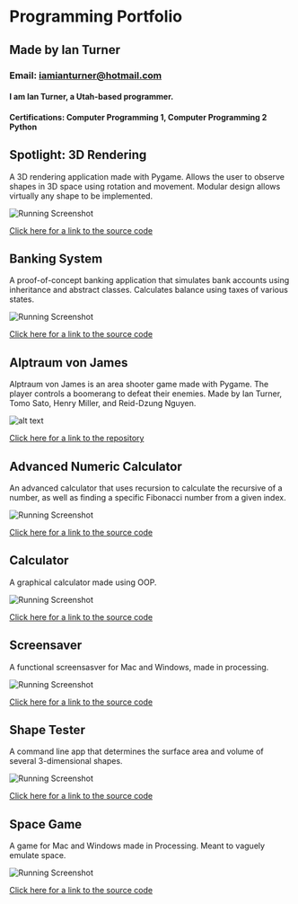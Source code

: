# Programming Portfolio
## Made by Ian Turner
### Email: iamianturner@hotmail.com
#### I am Ian Turner, a Utah-based programmer.

#### Certifications: Computer Programming 1, Computer Programming 2 Python

## Spotlight: 3D Rendering

A 3D rendering application made with Pygame. Allows the user to observe shapes in 3D space using rotation and movement. Modular design allows virtually any shape to be implemented.

![Running Screenshot](https://github.com/Ian-Turner4/ProgrammingPortfolio/blob/gh-pages/images/3DRender.png?raw=true "Running Screenshot")

[Click here for a link to the source code](https://github.com/Ian-Turner4/ProgrammingPortfolio/tree/gh-pages/src/3DRendering "3D Rendering")

## Banking System

A proof-of-concept banking application that simulates bank accounts using inheritance and abstract classes. Calculates balance using taxes of various states.

![Running Screenshot](https://github.com/Ian-Turner4/ProgrammingPortfolio/blob/gh-pages/images/BankingApp.png?raw=true "Running Screenshot")

[Click here for a link to the source code]( https://github.com/Ian-Turner4/ProgrammingPortfolio/tree/gh-pages/src/BankingApp "Banking")

## Alptraum von James

Alptraum von James is an area shooter game made with Pygame. The player controls a boomerang to defeat their enemies. Made by Ian Turner, Tomo Sato, Henry Miller, and Reid-Dzung Nguyen.

![alt text][screenshot]

[screenshot]: https://github.com/Ian-Turner4/ProgrammingPortfolio/blob/gh-pages/images/AltraumVonJames.png?raw=true "AltraumVonJames"

[Click here for a link to the repository](https://github.com/TomoCroissant/Crab "Alptraum von James")

## Advanced Numeric Calculator

An advanced calculator that uses recursion to calculate the recursive of a number, as well as finding a specific Fibonacci number from a given index.

![Running Screenshot](https://github.com/Ian-Turner4/ProgrammingPortfolio/blob/gh-pages/images/AdvancedNumeric.png?raw=true "Running Screenshot")

[Click here for a link to the source code]( (https://github.com/Ian-Turner4/ProgrammingPortfolio/tree/gh-pages/src/AdvancedNumeric) "AdvancedNumeric")

## Calculator

A graphical calculator made using OOP.

![Running Screenshot](https://github.com/Ian-Turner4/ProgrammingPortfolio/blob/gh-pages/images/calc.png?raw=true "Running Screenshot")

[Click here for a link to the source code]( https://github.com/Ian-Turner4/ProgrammingPortfolio/tree/gh-pages/src/Calculator "Calculator")


## Screensaver

A functional screensasver for Mac and Windows, made in processing.

![Running Screenshot](https://github.com/Ian-Turner4/ProgrammingPortfolio/blob/gh-pages/images/ScreenSaver.png?raw=true "Running Screenshot")

[Click here for a link to the source code]( https://github.com/Ian-Turner4/ProgrammingPortfolio/tree/gh-pages/src/Screensaver "Screensaver")




## Shape Tester

A command line app that determines the surface area and volume of several 3-dimensional shapes.

![Running Screenshot](https://github.com/Ian-Turner4/ProgrammingPortfolio/blob/gh-pages/images/shapetester.png?raw=true "Running Screenshot")

[Click here for a link to the source code]( https://github.com/Ian-Turner4/ProgrammingPortfolio/tree/gh-pages/src/ShapeTester "ShapeTester")




## Space Game

A game for Mac and Windows made in Processing. Meant to vaguely emulate space.

![Running Screenshot](https://github.com/Ian-Turner4/ProgrammingPortfolio/blob/gh-pages/images/spacegame.png?raw=true "Running Screenshot")

[Click here for a link to the source code]( https://github.com/Ian-Turner4/ProgrammingPortfolio/tree/gh-pages/src/SpaceGame "SpaceGame")
